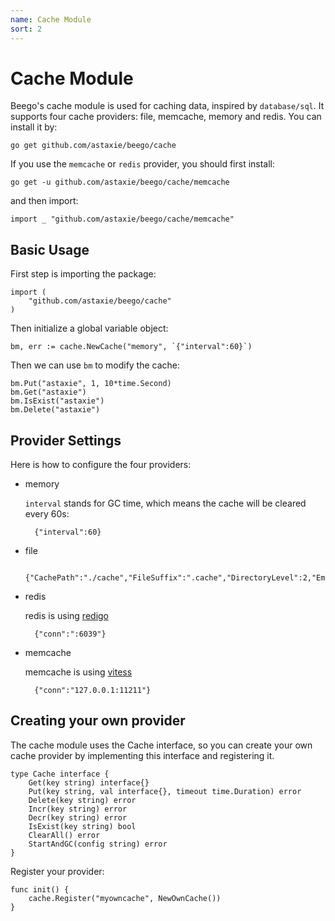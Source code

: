 ```yaml
---
name: Cache Module
sort: 2
---
```


# Cache Module

Beego's cache module is used for caching data, inspired by `database/sql`. It supports four cache providers: file, memcache, memory and redis. You can install it by:

	go get github.com/astaxie/beego/cache

If you use the `memcache` or `redis` provider, you should first install:

	go get -u github.com/astaxie/beego/cache/memcache

and then import:

	import _ "github.com/astaxie/beego/cache/memcache"

## Basic Usage

First step is importing the package:

	import (
		"github.com/astaxie/beego/cache"
	)

Then initialize a global variable object:

	bm, err := cache.NewCache("memory", `{"interval":60}`)

Then we can use `bm` to modify the cache:

	bm.Put("astaxie", 1, 10*time.Second)
	bm.Get("astaxie")
	bm.IsExist("astaxie")
	bm.Delete("astaxie")

## Provider Settings

Here is how to configure the four providers:

- memory

	`interval` stands for GC time, which means the cache will be cleared every 60s:

		{"interval":60}

- file

		{"CachePath":"./cache","FileSuffix":".cache","DirectoryLevel":2,"EmbedExpiry":120}

- redis

	redis is using [redigo](http://github.com/garyburd/redigo/redis)

		{"conn":":6039"}

- memcache

	memcache is using [vitess](http://code.google.com/p/vitess/go/memcache)

		{"conn":"127.0.0.1:11211"}

## Creating your own provider

The cache module uses the Cache interface, so you can create your own cache provider by implementing this interface and registering it.

	type Cache interface {
		Get(key string) interface{}
		Put(key string, val interface{}, timeout time.Duration) error
		Delete(key string) error
		Incr(key string) error
		Decr(key string) error
		IsExist(key string) bool
		ClearAll() error
		StartAndGC(config string) error
	}

Register your provider:

	func init() {
		cache.Register("myowncache", NewOwnCache())
	}
